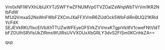 Vm0xNFlWVXhUblJXYTJSWFYwZFNUMVp0TVZOalZsWnpWbTVrVm1KR2NIbFdW
M1JQVmxaS2NsWnFWbFZXCmJXaFFXVmR6ZUdOck5WbFdiRnBUQ21KRldYcFdX
SEJEVkRKU1IxcElVbXhTTUZwWFEyeGFSVkZVVmxKTgpiVkl6V1cweFNtVldT
bFZOUlhSRVlsUkZlRmxWUlRsUVVXOUxXbGRLY3dvS2FISm0KCnhkZA==

qxp